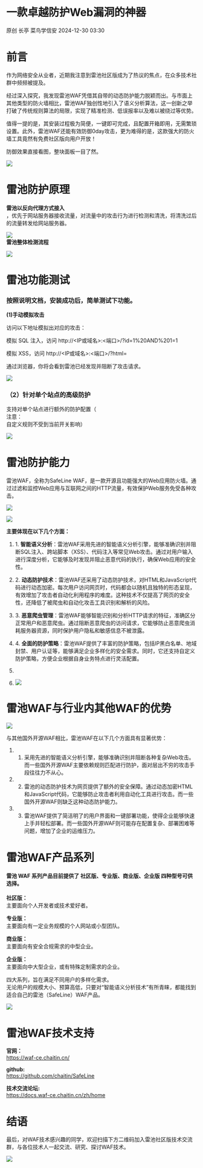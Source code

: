 #  一款卓越防护Web漏洞的神器   
原创 长亭  菜鸟学信安   2024-12-30 03:30  
  
# 前言  
  
作为网络安全从业者，近期我注意到雷池社区版成为了热议的焦点，在众多技术社群中频频被提及。  
  
经过深入探究，我发现雷池WAF凭借其自带的动态防护能力脱颖而出。与市面上其他类型的防火墙相比，雷池WAF独创性地引入了语义分析算法，这一创新之举打破了传统规则算法的局限，实现了精准检测、低误报率以及难以被绕过等优势。  
  
值得一提的是，其安装过程极为简便，一键即可完成，且配置开箱即用，无需繁琐设置。此外，雷池WAF还能有效防御0day攻击，更为难得的是，这款强大的防火墙工具竟然有免费社区版向用户开放！  
  
防御效果直接看图，整块面板一目了然。  
  
  
![](https://mmbiz.qpic.cn/sz_mmbiz_png/9JPpNb7icHgGpAfq4kAmRRpXju6iceQasNPNRmgcEAWaaicSzibWhtKpe8FQB4yYTlcelVWStHVKulylxymcIs7Elg/640?wx_fmt=png&from=appmsg "")  
# 雷池防护原理  
####   
  
**雷池以反向代理方式接入**  
，优先于网站服务器接收流量，对流量中的攻击行为进行检测和清洗，将清洗过后的流量转发给网站服务器。  
  
![](https://mmbiz.qpic.cn/sz_mmbiz_png/5xFLia3A3km650pdAUQ0Yc41Dr0QL0qCCZJxYTZTUUqp7dRtzM7IGbHecHP1Wr32iaE4mMxJ4icu18n6ZGOzEGQPg/640?wx_fmt=other&from=appmsg&tp=webp&wxfrom=5&wx_lazy=1&wx_co=1 "")  
**雷池整体检测流程**  
  
![](https://mmbiz.qpic.cn/sz_mmbiz_png/9JPpNb7icHgGpAfq4kAmRRpXju6iceQasNianmf8QNQzEgPwIHUGHZ5mXnNzjRKSvHhqcwTBqedLsfhxzotLT9XWg/640?wx_fmt=png&from=appmsg "")  
# 雷池功能测试  
  
### 按照说明文档，安装成功后，简单测试下功能。  
  
**(1)手动模拟攻击**  
  
访问以下地址模拟出对应的攻击：  
  
模拟 SQL 注入，访问 http://<IP或域名>:<端口>/?id=1%20AND%201=1  
  
模拟 XSS，访问 http://<IP或域名>:<端口>/?html=<script>alert(1)</script>  
  
通过浏览器，你将会看到雷池已经发现并阻断了攻击请求。  
  
![](https://mmbiz.qpic.cn/sz_mmbiz_jpg/9JPpNb7icHgGpAfq4kAmRRpXju6iceQasNiaSbwCRwgb5C9fCVgPTvyBA1tGECmzia2ickmKHibmzr4OkZp8GUea9yIA/640?wx_fmt=jpeg "")  
### （2）针对单个站点的高级防护  
  
支持对单个站点进行额外的防护配置（  
注意：  
自定义规则不受到当前开关影响）  
  
![](https://mmbiz.qpic.cn/sz_mmbiz_png/9JPpNb7icHgGpAfq4kAmRRpXju6iceQasNLZdb1961AR6RhObP4GzssVsQ268Qr249DzGUIFgjjZuoCvweHGC4Vw/640?wx_fmt=png&from=appmsg "")  
# 雷池防护能力  
####   
  
雷池WAF，全称为SafeLine WAF，是一款开源且功能强大的Web应用防火墙。通过过滤和监控Web应用与互联网之间的HTTP流量，有效保护Web服务免受各种攻击。  
  
![](https://mmbiz.qpic.cn/sz_mmbiz_png/9JPpNb7icHgGpAfq4kAmRRpXju6iceQasNNMZ8hfiaM3wafS4FtGznldyh9e4ZrV0hVOOT7yzazZTJaibg6icVQCr0A/640?wx_fmt=png&from=appmsg "")  
  
![](https://mmbiz.qpic.cn/sz_mmbiz_png/9JPpNb7icHgGpAfq4kAmRRpXju6iceQasN9Sfvpp8NtTjYlOpPrCgtHtibPMAWWuNtTejsdknRHm4SoBI1wH7SpxA/640?wx_fmt=png&from=appmsg "")  
  
**主要体现在以下几个方面：**  
1. 1. **智能语义分析**：雷池WAF采用先进的智能语义分析引擎，能够准确识别并阻断SQL注入、跨站脚本（XSS）、代码注入等常见Web攻击。通过对用户输入进行深度分析，它能够及时发现并阻止恶意代码的执行，确保Web应用的安全性。  
  
1. 2. **动态防护技术**：雷池WAF还采用了动态防护技术，对HTML和JavaScript代码进行动态加密。每次用户访问网页时，代码都会以随机且独特的形态呈现，有效增加了攻击者自动化利用程序的难度。这种技术不仅提高了网页的安全性，还降低了被爬虫和自动化攻击工具识别和解析的风险。  
  
1. 3. **恶意爬虫管理**：雷池WAF能够智能识别和分析HTTP请求的特征，准确区分正常用户和恶意爬虫。通过阻断恶意爬虫的访问请求，它能够防止恶意爬虫消耗服务器资源，同时保护用户隐私和敏感信息不被泄露。  
  
1. 4. **全面的防护策略**：雷池WAF提供了丰富的防护策略，包括IP黑白名单、地域封禁、用户认证等，能够满足企业多样化的安全需求。同时，它还支持自定义防护策略，方便企业根据自身业务特点进行灵活配置。  
  
1.   
1. ![](https://mmbiz.qpic.cn/sz_mmbiz_png/9JPpNb7icHgGpAfq4kAmRRpXju6iceQasN1BCJqbuF5GchkTyHicUAwcqLJS8iaK2193a8rmEHnpElicqhlarbjQN6w/640?wx_fmt=png&from=appmsg "")  
  
# 雷池WAF与行业内其他WAF的优势  
####   
  
![](https://mmbiz.qpic.cn/sz_mmbiz_png/9JPpNb7icHgGpAfq4kAmRRpXju6iceQasNVUqzlKLya6gte5VuA4GkcicydhYKQzR5aGM4dRRPaVvAv7WUbLm4qXQ/640?wx_fmt=png&from=appmsg "")  
  
与其他国外开源WAF相比，雷池WAF在以下几个方面具有显著优势：  
1. 1. 采用先进的智能语义分析引擎，能够准确识别并阻断各种复杂Web攻击。而一些国外开源WAF主要依赖规则匹配进行防护，面对层出不穷的攻击手段往往力不从心。  
  
1. 2. 雷池的动态防护技术为网页提供了额外的安全保障。通过动态加密HTML和JavaScript代码，它能够防止攻击者利用自动化工具进行攻击。而一些国外开源WAF则缺乏这种动态防护能力。  
  
1. 3. 雷池WAF提供了简洁明了的用户界面和一键部署功能，使得企业能够快速上手并轻松部署。而一些国外开源WAF则可能存在配置复杂、部署困难等问题，增加了企业的运维压力。  
  
####   
# 雷池WAF产品系列  
#### 雷池 WAF 系列产品目前提供了 社区版、专业版、商业版、企业版 四种型号可供选择。  
  
**社区版：**  
主要面向个人开发者或技术爱好者。  
  
**专业版：**  
主要面向有一定业务规模的个人网站或小型团队。  
  
**商业版：**  
主要面向有安全合规需求的中型企业。  
  
**企业版：**  
主要面向中大型企业，或有特殊定制需求的企业。  
  
四大系列，旨在满足不同用户的多样化需求。  
无论用户的规模大小、预算高低，只要对“智能语义分析技术”有所青睐，都能找到适合自己的雷池（SafeLine）WAF产品。  
  
![](https://mmbiz.qpic.cn/sz_mmbiz_png/9JPpNb7icHgGpAfq4kAmRRpXju6iceQasNepTyhmYIm6nLe7uO1473Ddd0KR3iawOiaR0NyceCtkzpF8y5a7znucvw/640?wx_fmt=png&from=appmsg "")  
# 雷池WAF技术支持  
  
**官网：**  
https://waf-ce.chaitin.cn/  
  
**github:**  
 https://github.com/chaitin/SafeLine  
  
**技术交流论坛:**  
 https://docs.waf-ce.chaitin.cn/zh/home  
# 结语  
  
最后，对WAF技术感兴趣的同学，欢迎扫描下方二维码加入雷池社区版技术交流群，与各位技术人一起交流、研究、探讨WAF技术。  
  
![](https://mmbiz.qpic.cn/sz_mmbiz_jpg/9JPpNb7icHgGpAfq4kAmRRpXju6iceQasNqhyEDEvnntMxtgibnYhZKdNNVCO1gw2BQNjwxaoic14jEmP7zly5wicqw/640?wx_fmt=jpeg&from=appmsg "")  
  
